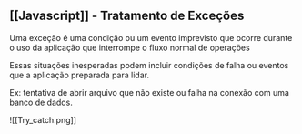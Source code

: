 ## [[Javascript]] - Tratamento de Exceções

Uma exceção é uma condição ou um evento imprevisto que ocorre durante o uso da aplicação que interrompe o fluxo normal de operações

Essas situações inesperadas podem incluir condições de falha ou eventos que a aplicação preparada para lidar.

Ex: tentativa de abrir arquivo que não existe ou falha na conexão com uma banco de dados.

![[Try_catch.png]]